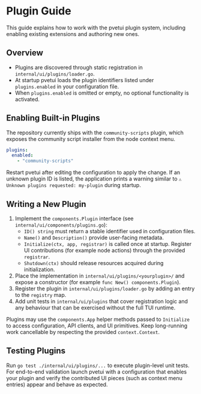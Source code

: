 # Plugin Guide

This guide explains how to work with the pvetui plugin system, including enabling existing extensions and authoring new ones.

## Overview

- Plugins are discovered through static registration in `internal/ui/plugins/loader.go`.
- At startup pvetui loads the plugin identifiers listed under `plugins.enabled` in your configuration file.
- When `plugins.enabled` is omitted or empty, no optional functionality is activated.

## Enabling Built-in Plugins

The repository currently ships with the `community-scripts` plugin, which exposes the community script installer from the node context menu.

```yaml
plugins:
  enabled:
    - "community-scripts"
```

Restart pvetui after editing the configuration to apply the change. If an unknown plugin ID is listed, the application prints a warning similar to `⚠️ Unknown plugins requested: my-plugin` during startup.

## Writing a New Plugin

1. Implement the `components.Plugin` interface (see `internal/ui/components/plugins.go`):
   - `ID() string` must return a stable identifier used in configuration files.
   - `Name()` and `Description()` provide user-facing metadata.
   - `Initialize(ctx, app, registrar)` is called once at startup. Register UI contributions (for example node actions) through the provided `registrar`.
   - `Shutdown(ctx)` should release resources acquired during initialization.
2. Place the implementation in `internal/ui/plugins/<yourplugin>/` and expose a constructor (for example `func New() components.Plugin`).
3. Register the plugin in `internal/ui/plugins/loader.go` by adding an entry to the `registry` map.
4. Add unit tests in `internal/ui/plugins` that cover registration logic and any behaviour that can be exercised without the full TUI runtime.

Plugins may use the `components.App` helper methods passed to `Initialize` to access configuration, API clients, and UI primitives. Keep long-running work cancellable by respecting the provided `context.Context`.

## Testing Plugins

Run `go test ./internal/ui/plugins/...` to execute plugin-level unit tests. For end-to-end validation launch pvetui with a configuration that enables your plugin and verify the contributed UI pieces (such as context menu entries) appear and behave as expected.
